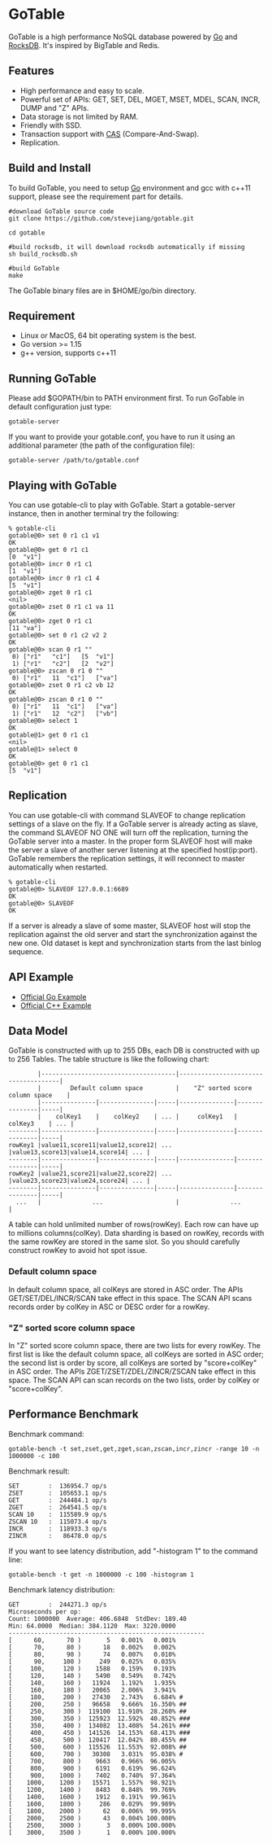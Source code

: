 # GoTable

GoTable is a high performance NoSQL database powered by [Go](http://golang.org/) and [RocksDB](http://rocksdb.org/). It's inspired by BigTable and Redis.

## Features

+ High performance and easy to scale.
+ Powerful set of APIs: GET, SET, DEL, MGET, MSET, MDEL, SCAN, INCR, DUMP and "Z" APIs.
+ Data storage is not limited by RAM.
+ Friendly with SSD.
+ Transaction support with [CAS](http://en.wikipedia.org/wiki/Compare-and-swap) (Compare-And-Swap).
+ Replication.

## Build and Install

To build GoTable, you need to setup [Go](http://golang.org/) environment and gcc with c++11 support, please see the requirement part for details.

	#download GoTable source code
	git clone https://github.com/stevejiang/gotable.git
	
	cd gotable

	#build rocksdb, it will download rocksdb automatically if missing
	sh build_rocksdb.sh
	
	#build GoTable
	make

The GoTable binary files are in $HOME/go/bin directory.

## Requirement

+ Linux or MacOS, 64 bit operating system is the best.
+ Go version >= 1.15
+ g++ version, supports c++11

## Running GoTable

Please add $GOPATH/bin to PATH environment first.
To run GoTable in default configuration just type:

	gotable-server

If you want to provide your gotable.conf, you have to run it using an additional parameter (the path of the configuration file):

	gotable-server /path/to/gotable.conf

## Playing with GoTable

You can use gotable-cli to play with GoTable. Start a gotable-server instance, then in another terminal try the following:

	% gotable-cli 
	gotable@0> set 0 r1 c1 v1
	OK
	gotable@0> get 0 r1 c1
	[0	"v1"]
	gotable@0> incr 0 r1 c1
	[1	"v1"]
	gotable@0> incr 0 r1 c1 4
	[5	"v1"]
	gotable@0> zget 0 r1 c1
	<nil>
	gotable@0> zset 0 r1 c1 va 11
	OK
	gotable@0> zget 0 r1 c1
	[11	"va"]
	gotable@0> set 0 r1 c2 v2 2
	OK
	gotable@0> scan 0 r1 ""
	 0) ["r1"	"c1"]	[5	"v1"]
	 1) ["r1"	"c2"]	[2	"v2"]
	gotable@0> zscan 0 r1 0 ""
	 0) ["r1"	11	"c1"]	["va"]
	gotable@0> zset 0 r1 c2 vb 12
	OK
	gotable@0> zscan 0 r1 0 ""
	 0) ["r1"	11	"c1"]	["va"]
	 1) ["r1"	12	"c2"]	["vb"]
	gotable@0> select 1
	OK
	gotable@1> get 0 r1 c1
	<nil>
	gotable@1> select 0
	OK
	gotable@0> get 0 r1 c1
	[5	"v1"]

## Replication

You can use gotable-cli with command SLAVEOF to change replication settings of a slave on the fly. If a GoTable server is already acting as slave, the command SLAVEOF NO ONE will turn off the replication, turning the GoTable server into a master. In the proper form SLAVEOF host will make the server a slave of another server listening at the specified host(ip:port). GoTable remembers the replication settings, it will reconnect to master automatically when restarted.

	% gotable-cli 
	gotable@0> SLAVEOF 127.0.0.1:6689
	OK
	gotable@0> SLAVEOF
	OK

If a server is already a slave of some master, SLAVEOF host will stop the replication against the old server and start the synchronization against the new one. Old dataset is kept and synchronization starts from the last binlog sequence.

## API Example

+ [Official Go Example](https://github.com/stevejiang/gotable/blob/master/cmd/gotable-example/example.go)
+ [Official C++ Example](https://github.com/stevejiang/gotable/blob/master/api/c++/example.cc)

## Data Model

GoTable is constructed with up to 255 DBs, each DB is constructed with up to 256 Tables. The table structure is like the following chart:

	        |-------------------------------------|-------------------------------------|
	        |        Default column space         |    "Z" sorted score column space    |
	        |---------------|---------------|-----|---------------|---------------|-----|
	        |    colKey1    |    colKey2    | ... |     colKey1   |    colKey3    | ... |
	--------|---------------|---------------|-----|---------------|---------------|-----|
	rowKey1 |value11,score11|value12,score12| ... |value13,score13|value14,score14| ... |
	--------|---------------|---------------|-----|---------------|---------------|-----|
	rowKey2 |value21,score21|value22,score22| ... |value23,score23|value24,score24| ... |
	--------|---------------|---------------|-----|---------------|---------------|-----|
	  ...   |              ...                    |              ...                    |

A table can hold unlimited number of rows(rowKey). Each row can have up to millions columns(colKey).
Data sharding is based on rowKey, records with the same rowKey are stored in the same slot. So you should carefully construct rowKey to avoid hot spot issue.

### Default column space

In default column space, all colKeys are stored in ASC order. The APIs GET/SET/DEL/INCR/SCAN take effect in this space. The SCAN API scans records order by colKey in ASC or DESC order for a rowKey.

### "Z" sorted score column space

In "Z" sorted score column space, there are two lists for every rowKey. The first list is like the default column space, all colKeys are sorted in ASC order; the second list is order by score, all colKeys are sorted by "score+colKey" in ASC order. The APIs ZGET/ZSET/ZDEL/ZINCR/ZSCAN take effect in this space. The SCAN API can scan records on the two lists, order by colKey or "score+colKey".

## Performance Benchmark

Benchmark command:

	gotable-bench -t set,zset,get,zget,scan,zscan,incr,zincr -range 10 -n 1000000 -c 100

Benchmark result:

	SET        :  136954.7 op/s    
	ZSET       :  105653.1 op/s    
	GET        :  244484.1 op/s    
	ZGET       :  264541.5 op/s    
	SCAN 10    :  115589.9 op/s    
	ZSCAN 10   :  115073.4 op/s    
	INCR       :  118933.3 op/s    
	ZINCR      :   86478.0 op/s    

If you want to see latency distribution, add "-histogram 1" to the command line:

	gotable-bench -t get -n 1000000 -c 100 -histogram 1

Benchmark latency distribution:

	GET        :  244271.3 op/s    
	Microseconds per op:
	Count: 1000000  Average: 406.6848  StdDev: 189.40
	Min: 64.0000  Median: 384.1120  Max: 3220.0000
	------------------------------------------------------
	[      60,      70 )       5   0.001%   0.001% 
	[      70,      80 )      18   0.002%   0.002% 
	[      80,      90 )      74   0.007%   0.010% 
	[      90,     100 )     249   0.025%   0.035% 
	[     100,     120 )    1588   0.159%   0.193% 
	[     120,     140 )    5490   0.549%   0.742% 
	[     140,     160 )   11924   1.192%   1.935% 
	[     160,     180 )   20065   2.006%   3.941% 
	[     180,     200 )   27430   2.743%   6.684% #
	[     200,     250 )   96658   9.666%  16.350% ##
	[     250,     300 )  119100  11.910%  28.260% ##
	[     300,     350 )  125923  12.592%  40.852% ###
	[     350,     400 )  134082  13.408%  54.261% ###
	[     400,     450 )  141526  14.153%  68.413% ###
	[     450,     500 )  120417  12.042%  80.455% ##
	[     500,     600 )  115526  11.553%  92.008% ##
	[     600,     700 )   30308   3.031%  95.038% #
	[     700,     800 )    9663   0.966%  96.005% 
	[     800,     900 )    6191   0.619%  96.624% 
	[     900,    1000 )    7402   0.740%  97.364% 
	[    1000,    1200 )   15571   1.557%  98.921% 
	[    1200,    1400 )    8483   0.848%  99.769% 
	[    1400,    1600 )    1912   0.191%  99.961% 
	[    1600,    1800 )     286   0.029%  99.989% 
	[    1800,    2000 )      62   0.006%  99.995% 
	[    2000,    2500 )      43   0.004% 100.000% 
	[    2500,    3000 )       3   0.000% 100.000% 
	[    3000,    3500 )       1   0.000% 100.000% 
